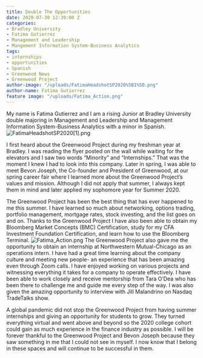 ```yaml
---
title: Double The Opportunities
date: 2020-07-30 12:39:00 Z
categories:
- Bradley University
- Fatima Gutierrez
- Management and Leadership
- Mangement Information System-Business Analytics
tags:
- internships
- opportunities
- Spanish
- Greenwood News
- Greenwood Project
author-image: "/uploads/FatimaHeadshotSP2020%5B1%5D.png"
author-name: Fatima Gutierrez
feature image: "/uploads/Fatima_Action.png"
---
```


My name is Fatima Gutierrez and I am a rising Junior at Bradley University double majoring in Management and Leadership and Management Information System-Business Analytics with a minor in Spanish. 
![FatimaHeadshotSP2020[1].png](/uploads/FatimaHeadshotSP2020%5B1%5D.png)

I first heard about the Greenwood Project during my freshman year at Bradley. I was reading the flyer posted on the wall while waiting for the elevators and I saw two words “Minority” and “Internships.” That was the moment I knew I had to look into this company.  Later in spring, I was able to meet Bevon Joseph, the Co-founder and President of Greenwood, at our spring career fair where I learned more about the Greenwood Project’s values and mission. Although I did not apply that summer, I always kept them in mind and later applied my sophomore year for Summer 2020. 

The Greenwood Project has been the best thing that has ever happened to me this summer. I have learned so much about networking, options trading, portfolio management, mortgage rates, stock investing, and the list goes on and on. Thanks to the Greenwood Project I have also been able to obtain my Bloomberg Market Concepts (BMC) Certification, study for my CFA Investment Foundation Certification, and learn how to use the Bloomberg Terminal. 
![Fatima_Action.png](/uploads/Fatima_Action.png)
The Greenwood Project also gave me the opportunity to obtain an internship at Northwestern Mutual-Chicago as an operations intern. I have had a great time learning about the company culture and meeting new people- an experience that has been amazing even through Zoom calls. I have enjoyed working on various projects and witnessing everything it takes for a company to operate effectively. I have been able to work closely and receive mentorship from Tara O’Dea who has been there to challenge me and guide me every step of the way. I was also given the amazing opportunity to interview with Jill Malandrino on Nasdaq TradeTalks show.

A global pandemic did not stop the Greenwood Project from having summer internships and giving an opportunity for students to grow. They turned everything virtual and went above and beyond so the 2020 college cohort could gain as much experience in the finance industry as possible. I will be forever thankful to the Greenwood Project and Bevon Joseph because they saw something in me that I could not see in myself. I now know that I belong in these spaces and will continue to be successful in them. 

